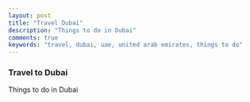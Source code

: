 ```yaml
---
layout: post
title: "Travel Dubai"
description: "Things to do in Dubai"
comments: true
keywords: "travel, dubai, uae, united arab emirates, things to do"
---
```


### Travel to Dubai

Things to do in Dubai